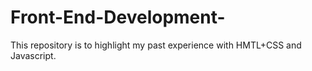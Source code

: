 # Front-End-Development-
This repository is to highlight my past experience with HMTL+CSS and Javascript.
